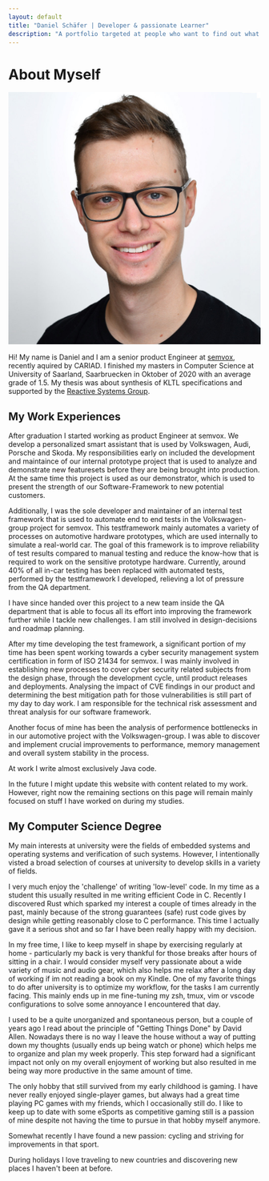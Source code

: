 ```yaml
---
layout: default
title: "Daniel Schäfer | Developer & passionate Learner"
description: "A portfolio targeted at people who want to find out what I've been up to in recent years. Includes a detailed description of projects and my university career and a very brief outlook of what I've been up to since my graduation."
---
```


# About Myself

<img class="profile-picture" src="me.jpg">

Hi! My name is Daniel and I am a senior product Engineer at [semvox](https://www.semvox.de/), recently aquired by CARIAD. I finished my masters in Computer Science at University of Saarland, Saarbruecken in Oktober of 2020 with an average grade of 1.5. My thesis was about synthesis of KLTL specifications and supported by the [Reactive Systems Group](https://www.react.uni-saarland.de).


## My Work Experiences

After graduation I started working as product Engineer at semvox. We develop a personalized smart assistant that is used by Volkswagen, Audi, Porsche and Skoda. My responsibilities early on included the development and maintaince of our internal prototype project that is used to analyze and demonstrate new featuresets before they are being brought into production. At the same time this project is used as our demonstrator, which is used to present the strength of our Software-Framework to new potential customers.

Additionally, I was the sole developer and maintainer of an internal test framework that is used to automate end to end tests in the Volkswagen-group project for semvox. This testframework mainly automates a variety of processes on automotive hardware prototypes, which are used internally to simulate a real-world car. The goal of this framework is to improve reliability of test results compared to manual testing and reduce the know-how that is required to work on the sensitive prototype hardware. Currently, around 40% of all in-car testing has been replaced with automated tests, performed by the testframework I developed, relieving a lot of pressure from the QA department.

I have since handed over this project to a new team inside the QA department that is able to focus all its effort into improving the framework further while I tackle new challenges. I am still involved in design-decisions and roadmap planning.

After my time developing the test framework, a significant portion of my time has been spent working towards a cyber security management system certification in form of ISO 21434 for semvox. I was mainly involved in establishing new processes to cover cyber security related subjects from the design phase, through the development cycle, until product releases and deployments.
Analysing the impact of CVE findings in our product and determining the best mitigation path for those vulnerabilities is still part of my day to day work.
I am responsible for the technical risk assessment and threat analysis for our software framework.

Another focus of mine has been the analysis of performence bottlenecks in in our automotive project with the Volkswagen-group. I was able to discover and implement crucial improvements to performance, memory management and overall system stability in the process.

At work I write almost exclusively Java code.

In the future I might update this website with content related to my work. However, right now the remaining sections on this page will remain mainly focused on stuff I have worked on during my studies.

## My Computer Science Degree

My main interests at university were the fields of embedded systems and operating systems and verification of such systems. However, I intentionally visted a broad selection of courses at university to develop skills in a variety of fields.

I very much enjoy the 'challenge' of writing 'low-level' code. In my time as a student this usually resulted in me writing efficient Code in C. Recently I discovered Rust which sparked my interest a couple of times already in the past, mainly because of the strong guarantees (safe) rust code gives by design while getting reasonably close to C performance. This time I actually gave it a serious shot and so far I have been really happy with my decision.

In my free time, I like to keep myself in shape by exercising regularly at home - particularly my back is very thankful for those breaks after hours of sitting in a chair. I would consider myself very passionate about a wide variety of music and audio gear, which also helps me relax after a long day of working if im not reading a book on my Kindle. One of my favorite things to do after university is to optimize my workflow, for the tasks I am currently facing. This mainly ends up in me fine-tuning my zsh, tmux, vim or vscode configurations to solve some annoyance I encountered that day.

I used to be a quite unorganized and spontaneous person, but a couple of years ago I read about the principle of "Getting Things Done" by David Allen. Nowadays there is no way I leave the house without a way of putting down my thoughts (usually ends up being watch or phone) which helps me to organize and plan my week properly. This step forward had a significant impact not only on my overall enjoyment of working but also resulted in me being way more productive in the same amount of time.

The only hobby that still survived from my early childhood is gaming. I have never really enjoyed single-player games, but always had a great time playing PC games with my friends, which I occasionally still do. I like to keep up to date with some eSports as competitive gaming still is a passion of mine despite not having the time to pursue in that hobby myself anymore.

Somewhat recently I have found a new passion: cycling and striving for improvements in that sport.

During holidays I love traveling to new countries and discovering new places I haven't been at before.
